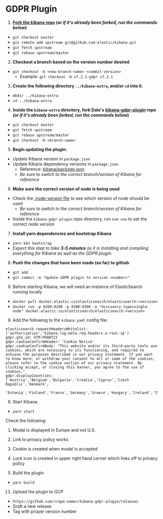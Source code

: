 # GDPR Plugin

1. **[Fork the kibana repo](https://github.com/elastic/kibana) (*or if it's already been forked, run the commands below*)**
  - `git checkout master`
  - `git remote add upstream git@github.com:elastic/kibana.git`
  - `git fetch upstream`
  - `git rebase upstream/master`
2. **Checkout a branch based on the version number desired**
  - `git checkout -b <new-branch-name> <commit-version>`
    - Example: `git checkout -b v7.2.1-gdpr v7.2.1`
3. **Create the following directory `../kibana-extra`, and/or `cd` into it.**
  - `mkdir ../kibana-extra`
  - `cd ../kibana-extra`
4. **Inside the `kibana-extra` directory, fork Dale's [kibana-gdpr-plugin](https://github.com/gingerwizard/kibana-gdpr-plugin) repo (*or if it's already been forked, run the commands below*)**
  - `git checkout master`
  - `git fetch upstream`
  - `git rebase upstream/master`
  - `git checkout -b <branch-name>`
5. **Begin updating the plugin:**
  - Update Kibana version in `package.json`
  - Update Kibana dependency versions in `package.json`
    - Reference: [kibana/package.json](https://github.com/elastic/kibana/blob/master/package.json)
    - *Be sure to switch to the correct branch/version of Kibana for reference*
6. **Make sure the correct version of node is being used**
  - Check the [.node-version file](https://github.com/elastic/kibana/blob/master/.node-version) to see which version of node should be used
    - *Be sure to switch to the correct branch/version of Kibana for reference*
  - Inside the `kibana-gdpr-plugin` repo directory, run `nvm use` to set the correct node version
7. **Install yarn dependencies and bootstrap Kibana**
  - `yarn kbn bootstrap`
  - *Expect this step to take **3-5 minutes** as it is installing and compiling everything for Kibana as well as the GDPR plugin.*
8. **Push the changes that have been made (so far) to github**
  - `git add .`
  - `git commit -m "Update GDPR plugin to version <number>"`
9. Before starting Kibana, we will need an instance of ElasticSearch running locally
  - `docker pull docker.elastic.co/elasticsearch/elasticsearch:<version>`
  - `docker run -p 9200:9200 -p 9300:9300 -e "discovery.type=single-node" docker.elastic.co/elasticsearch/elasticsearch:<version>`
9. Add the following to the `kibana.yaml` config file:
```
elasticsearch.requestHeadersWhitelist: ['authorization','kibana.log.meta.req.headers.x-real-ip']
gdpr.gtm_id: GTM-P9QHT22
gdpr.cookieConfirmHeader: 'Cookie Notice'
gdpr.cookieConfirmBody: "This website and/or its third-party tools use cookies, which are necessary to its functioning, and required to achieve the purposes described in our privacy statement. If you want to know more, or withdraw your consent to all or some of the cookies, please refer to the cookie section of our privacy statement. By clicking accept, or closing this banner, you agree to the use of cookies."
gdpr.displayCountries: ['Austria','Belgium','Bulgaria','Croatia','Cyprus','Czech Republic','Denmark',
      'Estonia','Finland','France','Germany','Greece','Hungary','Ireland','Italy','Latvia','Lithuania',
```
9. Start Kibana
  - `yarn start`

Check the following:

1. Modal is displayed in Europe and not U.S.
2. Link to privacy policy works
3. Cookie is created when modal is accepted
4. Lock icon is created in upper right hand corner which links off to privacy policy


10. Build the plugin
  - `yarn build`

11. Upload the plugin to GCP
  - `https://github.com/<repo-name>/kibana-gdpr-plugin/releases`
  - Draft a new release
  - Tag with proper version number
